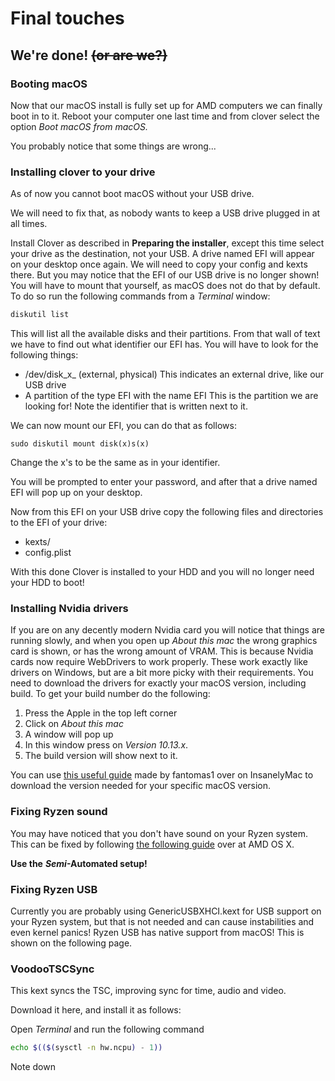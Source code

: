 # Final touches

## We're done! ~~\(or are we?\)~~

### Booting macOS

Now that our macOS install is fully set up for AMD computers we can finally boot in to it. Reboot your computer one last time and from clover select the option _Boot macOS from macOS._

You probably notice that some things are wrong...

### Installing clover to your drive

As of now you cannot boot macOS without your USB drive.

We will need to fix that, as nobody wants to keep a USB drive plugged in at all times.

Install Clover as described in **Preparing the installer**, except this time select your drive as the destination, not your USB. A drive named EFI will appear on your desktop once again. We will need to copy your config and kexts there. But you may notice that the EFI of our USB drive is no longer shown! You will have to mount that yourself, as macOS does not do that by default. To do so run the following commands from a _Terminal_ window:

```bash
diskutil list
```

This will list all the available disks and their partitions. From that wall of text we have to find out what identifier our EFI has. You will have to look for the following things:

* /dev/disk_x_ \(external, physical\)  This indicates an external drive, like our USB drive
* A partition of the type EFI with the name EFI This is the partition we are looking for! Note the identifier that is written next to it.

We can now mount our EFI, you can do that as follows:

```text
sudo diskutil mount disk(x)s(x)
```

Change the x's to be the same as in your identifier.

You will be prompted to enter your password, and after that a drive named EFI will pop up on your desktop.

Now from this EFI on your USB drive copy the following files and directories to the EFI of your drive:

* kexts/
* config.plist

With this done Clover is installed to your HDD and you will no longer need your HDD to boot!

### Installing Nvidia drivers

If you are on any decently modern Nvidia card you will notice that things are running slowly, and when you open up _About this mac_ the wrong graphics card is shown, or has the wrong amount of VRAM. This is because Nvidia cards now require WebDrivers to work properly. These work exactly like drivers on Windows, but are a bit more picky with their requirements. You need to download the drivers for exactly your macOS version, including build. To get your build number do the following:

1. Press the Apple in the top left corner
2. Click on _About this mac_
3. A window will pop up
4. In this window press on _Version 10.13.x_. 
5. The build version will show next to it.

You can use [this useful guide](https://www.insanelymac.com/forum/topic/324195-nvidia-web-driver-updates-for-macos-high-sierra-update-december-7-2018/) made by fantomas1 over on InsanelyMac to download the version needed for your specific macOS version.

### Fixing Ryzen sound

You may have noticed that you don't have sound on your Ryzen system. This can be fixed by following [the following guide](https://forum.amd-osx.com/viewtopic.php?f=24&t=4880) over at AMD OS X.

**Use the** _**Semi**_**-Automated setup!**

### **Fixing Ryzen USB**

Currently you are probably using GenericUSBXHCI.kext for USB support on your Ryzen system, but that is not needed and can cause instabilities and even kernel panics! Ryzen USB has native support from macOS! This is shown on the following page.

### VoodooTSCSync

This kext syncs the TSC, improving sync for time, audio and video.

Download it here, and install it as follows:

Open _Terminal_ and run the following command

```bash
echo $(($(sysctl -n hw.ncpu) - 1))
```

Note down 

